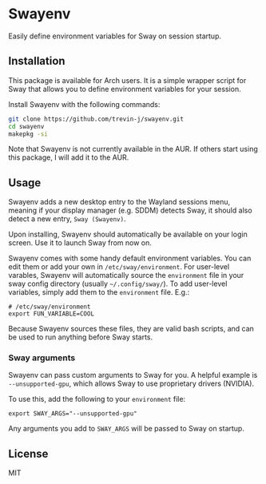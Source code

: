 # Swayenv

Easily define environment variables for Sway on session startup.

## Installation

This package is available for Arch users. It is a simple wrapper script for Sway that allows you to define environment variables for your session.

Install Swayenv with the following commands:

```bash
git clone https://github.com/trevin-j/swayenv.git
cd swayenv
makepkg -si
```

Note that Swayenv is not currently available in the AUR. If others start using this package, I will add it to the AUR.

## Usage

Swayenv adds a new desktop entry to the Wayland sessions menu, meaning if your display manager (e.g. SDDM) detects Sway, it should also detect a new entry, `Sway (Swayenv)`.

Upon installing, Swayenv should automatically be available on your login screen. Use it to launch Sway from now on.

Swayenv comes with some handy default environment variables. You can edit them or add your own in `/etc/sway/environment`.
For user-level varables, Swayenv will automatically source the `environment` file in your sway config directory (usually `~/.config/sway/`).
To add user-level variables, simply add them to the `environment` file. E.g.:

```
# /etc/sway/environment
export FUN_VARIABLE=COOL
```

Because Swayenv sources these files, they are valid bash scripts, and can be used to run anything before Sway starts.

### Sway arguments

Swayenv can pass custom arguments to Sway for you. A helpful example is `--unsupported-gpu`, which allows Sway to use proprietary drivers (NVIDIA).

To use this, add the following to your `environment` file:

```
export SWAY_ARGS="--unsupported-gpu"
```

Any arguments you add to `SWAY_ARGS` will be passed to Sway on startup.

## License

MIT
